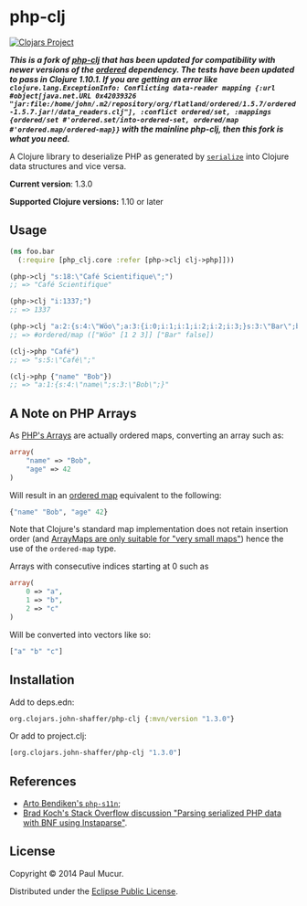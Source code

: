 # php-clj

[![Clojars Project](https://img.shields.io/clojars/v/org.clojars.john-shaffer/php-clj.svg)](https://clojars.org/org.clojars.john-shaffer/php-clj)

***This is a fork of [php-clj](https://github.com/mudge/php-clj) that has been updated for compatibility with newer versions of the [ordered](https://github.com/clj-commons/ordered) dependency. The tests have been updated to pass in Clojure 1.10.1. If you are getting an error like `clojure.lang.ExceptionInfo: Conflicting data-reader mapping {:url #object[java.net.URL 0x42039326 "jar:file:/home/john/.m2/repository/org/flatland/ordered/1.5.7/ordered-1.5.7.jar!/data_readers.clj"], :conflict ordered/set, :mappings {ordered/set #'ordered.set/into-ordered-set, ordered/map #'ordered.map/ordered-map}}` with the mainline php-clj, then this fork is what you need.***

A Clojure library to deserialize PHP as generated by
[`serialize`](http://php.net/manual/en/function.serialize.php) into Clojure
data structures and vice versa.

**Current version**: 1.3.0

**Supported Clojure versions:** 1.10 or later

## Usage

```clojure
(ns foo.bar
  (:require [php_clj.core :refer [php->clj clj->php]]))

(php->clj "s:18:\"Café Scientifique\";")
;; => "Café Scientifique"

(php->clj "i:1337;")
;; => 1337

(php->clj "a:2:{s:4:\"Wöo\";a:3:{i:0;i:1;i:1;i:2;i:2;i:3;}s:3:\"Bar\";b:0;}")
;; => #ordered/map (["Wöo" [1 2 3]] ["Bar" false])

(clj->php "Café")
;; => "s:5:\"Café\";"

(clj->php {"name" "Bob"})
;; => "a:1:{s:4:\"name\";s:3:\"Bob\";}"
```

## A Note on PHP Arrays

As [PHP's Arrays](http://www.php.net/manual/en/language.types.array.php) are
actually ordered maps, converting an array such as:

```php
array(
    "name" => "Bob",
    "age" => 42
)
```

Will result in an [ordered
map](https://github.com/clj-commons/ordered) equivalent to the following:

```clojure
{"name" "Bob", "age" 42}
```

Note that Clojure's standard map implementation does not retain
insertion order (and [ArrayMaps are only suitable for "very small
maps"](http://clojure.org/data_structures#Data%20Structures-ArrayMaps)) hence
the use of the `ordered-map` type.

Arrays with consecutive indices starting at 0 such as

```php
array(
    0 => "a",
    1 => "b",
    2 => "c"
)
```

Will be converted into vectors like so:

```clojure
["a" "b" "c"]
```

## Installation

Add to deps.edn:

```clojure
org.clojars.john-shaffer/php-clj {:mvn/version "1.3.0"}
```

Or add to project.clj:

```clojure
[org.clojars.john-shaffer/php-clj "1.3.0"]
```

## References

* [Arto Bendiken's `php-s11n`](http://wiki.call-cc.org/eggref/4/php-s11n);
* [Brad Koch's Stack Overflow discussion "Parsing serialized PHP data with BNF
  using
  Instaparse"](http://stackoverflow.com/questions/18518499/parsing-serialized-php-data-with-bnf-using-instaparse).

## License

Copyright © 2014 Paul Mucur.

Distributed under the [Eclipse Public
License](http://www.eclipse.org/legal/epl-v10.html).
